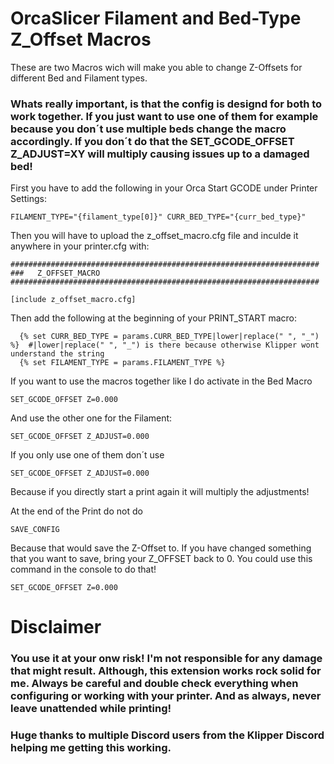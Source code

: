 # OrcaSlicer Filament and Bed-Type Z_Offset Macros
These are two Macros wich will make you able to change Z-Offsets for different Bed and Filament types.


### Whats really important, is that the config is designd for both to work together. If you just want to use one of them for example because you don´t use multiple beds change the macro accordingly. If you don´t do that the SET_GCODE_OFFSET Z_ADJUST=XY will multiply causing issues up to a damaged bed!

First you have to add the following in your Orca Start GCODE under Printer Settings:
```
FILAMENT_TYPE="{filament_type[0]}" CURR_BED_TYPE="{curr_bed_type}"
```
Then you will have to upload the z_offset_macro.cfg file and inculde it anywhere in your printer.cfg with:

```
#####################################################################
###   Z_OFFSET_MACRO
#####################################################################

[include z_offset_macro.cfg]
```

Then add the following at the beginning of your PRINT_START macro:

```
  {% set CURR_BED_TYPE = params.CURR_BED_TYPE|lower|replace(" ", "_") %}  #|lower|replace(" ", "_") is there because otherwise Klipper wont understand the string
  {% set FILAMENT_TYPE = params.FILAMENT_TYPE %}                          
```

If you want to use the macros together like I do activate in the Bed Macro
```
SET_GCODE_OFFSET Z=0.000
```

And use the other one for the Filament:
```
SET_GCODE_OFFSET Z_ADJUST=0.000
```

If you only use one of them don´t use 
```
SET_GCODE_OFFSET Z_ADJUST=0.000
```
Because if you directly start a print again it will multiply the adjustments!

At the end of the Print do not do
```
SAVE_CONFIG
```
Because that would save the Z-Offset to. If you have changed something that you want to save, bring your Z_OFFSET back to 0. You could use this command in the console to do that!
```
SET_GCODE_OFFSET Z=0.000
```
# Disclaimer

### You use it at your onw risk! I'm not responsible for any damage that might result. Although, this extension works rock solid for me. Always be careful and double check everything when configuring or working with your printer. And as always, never leave unattended while printing!

### Huge thanks to multiple Discord users from the Klipper Discord helping me getting this working.
